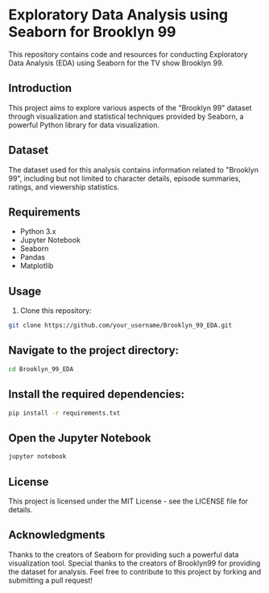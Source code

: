 # Exploratory Data Analysis using Seaborn for Brooklyn 99

This repository contains code and resources for conducting Exploratory Data Analysis (EDA) using Seaborn for the TV show Brooklyn 99. 

## Introduction

This project aims to explore various aspects of the "Brooklyn 99" dataset through visualization and statistical techniques provided by Seaborn, a powerful Python library for data visualization. 

## Dataset

The dataset used for this analysis contains information related to "Brooklyn 99", including but not limited to character details, episode summaries, ratings, and viewership statistics.

## Requirements

- Python 3.x
- Jupyter Notebook
- Seaborn
- Pandas
- Matplotlib

## Usage

1. Clone this repository:

```bash
git clone https://github.com/your_username/Brooklyn_99_EDA.git
```

## Navigate to the project directory:

```bash
cd Brooklyn_99_EDA
```

## Install the required dependencies:
```bash
pip install -r requirements.txt
```

## Open the Jupyter Notebook
```bash
jupyter notebook
```

## License
This project is licensed under the MIT License - see the LICENSE file for details.

## Acknowledgments
Thanks to the creators of Seaborn for providing such a powerful data visualization tool.
Special thanks to the creators of Brooklyn99 for providing the dataset for analysis.
Feel free to contribute to this project by forking and submitting a pull request!



